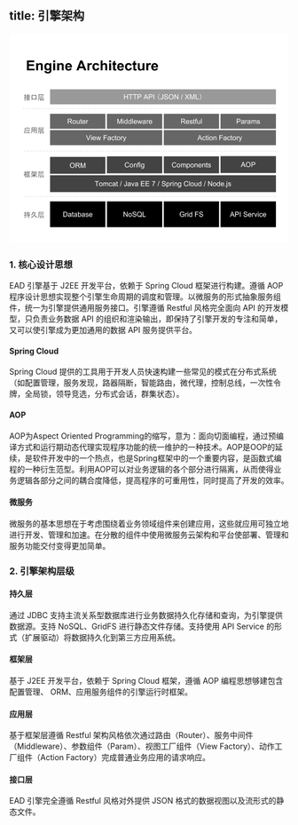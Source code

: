 title: 引擎架构
---
![引擎架构](.\images\engine-architecture.png)

### 1. 核心设计思想

EAD 引擎基于 J2EE 开发平台，依赖于 Spring Cloud 框架进行构建。遵循 AOP 程序设计思想实现整个引擎生命周期的调度和管理。以微服务的形式抽象服务组件，统一为引擎提供通用服务接口。引擎遵循 Restful 风格完全面向 API 的开发模型，只负责业务数据 API 的组织和渲染输出，即保持了引擎开发的专注和简单，又可以使引擎成为更加通用的数据 API 服务提供平台。

#### Spring Cloud
Spring Cloud 提供的工具用于开发人员快速构建一些常见的模式在分布式系统（如配置管理，服务发现，路器隔断，智能路由，微代理，控制总线，一次性令牌，全局锁，领导竞选，分布式会话，群集状态）。

#### AOP
AOP为Aspect Oriented Programming的缩写，意为：面向切面编程，通过预编译方式和运行期动态代理实现程序功能的统一维护的一种技术。AOP是OOP的延续，是软件开发中的一个热点，也是Spring框架中的一个重要内容，是函数式编程的一种衍生范型。利用AOP可以对业务逻辑的各个部分进行隔离，从而使得业务逻辑各部分之间的耦合度降低，提高程序的可重用性，同时提高了开发的效率。

#### 微服务
微服务的基本思想在于考虑围绕着业务领域组件来创建应用，这些就应用可独立地进行开发、管理和加速。在分散的组件中使用微服务云架构和平台使部署、管理和服务功能交付变得更加简单。

### 2. 引擎架构层级

#### 持久层
通过 JDBC 支持主流关系型数据库进行业务数据持久化存储和查询，为引擎提供数据源。支持 NoSQL、GridFS 进行静态文件存储。支持使用 API Service 的形式（扩展驱动）将数据持久化到第三方应用系统。

#### 框架层
基于 J2EE 开发平台，依赖于 Spring Cloud 框架，遵循 AOP 编程思想够建包含配置管理、 ORM、应用服务组件的引擎运行时框架。

#### 应用层
基于框架层遵循 Restful 架构风格依次通过路由（Router）、服务中间件（Middleware）、参数组件（Param）、视图工厂组件（View Factory）、动作工厂组件（Action Factory）完成普通业务应用的请求响应。

#### 接口层
EAD 引擎完全遵循 Restful 风格对外提供 JSON 格式的数据视图以及流形式的静态文件。
